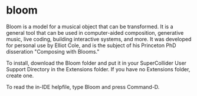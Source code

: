 # bloom

Bloom is a model for a musical object that can be transformed. It is a general tool that can be used in computer-aided composition, generative music, live coding, building interactive systems, and more. It was developed for personal use by Elliot Cole, and is the subject of his Princeton PhD disseration "Composing with Blooms."

To install, download the Bloom folder and put it in your SuperCollider User Support Directory in the Extensions folder.  If you have no Extensions folder, create one.

To read the in-IDE helpfile, type Bloom and press Command-D.

